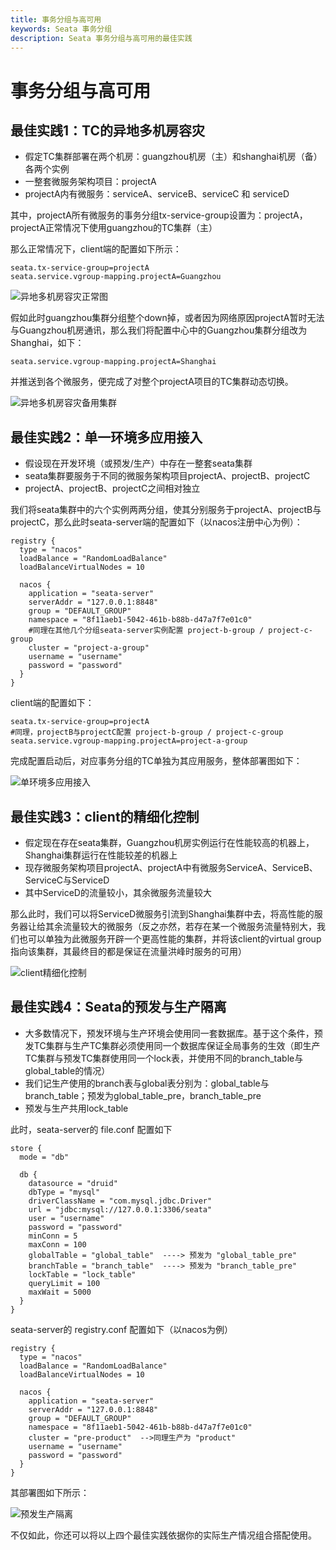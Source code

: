 ```yaml
---
title: 事务分组与高可用
keywords: Seata 事务分组
description: Seata 事务分组与高可用的最佳实践
---
```


# 事务分组与高可用

## 最佳实践1：TC的异地多机房容灾

- 假定TC集群部署在两个机房：guangzhou机房（主）和shanghai机房（备）各两个实例
- 一整套微服务架构项目：projectA
- projectA内有微服务：serviceA、serviceB、serviceC 和 serviceD

其中，projectA所有微服务的事务分组tx-service-group设置为：projectA，projectA正常情况下使用guangzhou的TC集群（主）

那么正常情况下，client端的配置如下所示：

```
seata.tx-service-group=projectA
seata.service.vgroup-mapping.projectA=Guangzhou
```

![异地多机房容灾正常图](/img/txgroup/txgroup-normal.png)

假如此时guangzhou集群分组整个down掉，或者因为网络原因projectA暂时无法与Guangzhou机房通讯，那么我们将配置中心中的Guangzhou集群分组改为Shanghai，如下：

```
seata.service.vgroup-mapping.projectA=Shanghai
```

并推送到各个微服务，便完成了对整个projectA项目的TC集群动态切换。

![异地多机房容灾备用集群](/img/txgroup/txgroup-switch-to-sh.png)

## 最佳实践2：单一环境多应用接入

- 假设现在开发环境（或预发/生产）中存在一整套seata集群
- seata集群要服务于不同的微服务架构项目projectA、projectB、projectC
- projectA、projectB、projectC之间相对独立

我们将seata集群中的六个实例两两分组，使其分别服务于projectA、projectB与projectC，那么此时seata-server端的配置如下（以nacos注册中心为例）：

```
registry {
  type = "nacos"
  loadBalance = "RandomLoadBalance"
  loadBalanceVirtualNodes = 10

  nacos {
    application = "seata-server"
    serverAddr = "127.0.0.1:8848"
    group = "DEFAULT_GROUP"
    namespace = "8f11aeb1-5042-461b-b88b-d47a7f7e01c0"
    #同理在其他几个分组seata-server实例配置 project-b-group / project-c-group
    cluster = "project-a-group"
    username = "username"
    password = "password"
  }
}
```

client端的配置如下：

```
seata.tx-service-group=projectA
#同理，projectB与projectC配置 project-b-group / project-c-group
seata.service.vgroup-mapping.projectA=project-a-group
```

完成配置启动后，对应事务分组的TC单独为其应用服务，整体部署图如下：

![单环境多应用接入](/img/txgroup/txgroup-multiApplication.png)


## 最佳实践3：client的精细化控制

- 假定现在存在seata集群，Guangzhou机房实例运行在性能较高的机器上，Shanghai集群运行在性能较差的机器上
- 现存微服务架构项目projectA、projectA中有微服务ServiceA、ServiceB、ServiceC与ServiceD
- 其中ServiceD的流量较小，其余微服务流量较大

那么此时，我们可以将ServiceD微服务引流到Shanghai集群中去，将高性能的服务器让给其余流量较大的微服务（反之亦然，若存在某一个微服务流量特别大，我们也可以单独为此微服务开辟一个更高性能的集群，并将该client的virtual group指向该集群，其最终目的都是保证在流量洪峰时服务的可用）

![client精细化控制](/img/txgroup/txgroup-client-controll.png)


## 最佳实践4：Seata的预发与生产隔离

- 大多数情况下，预发环境与生产环境会使用同一套数据库。基于这个条件，预发TC集群与生产TC集群必须使用同一个数据库保证全局事务的生效（即生产TC集群与预发TC集群使用同一个lock表，并使用不同的branch_table与global_table的情况）
- 我们记生产使用的branch表与global表分别为：global_table与branch_table；预发为global_table_pre，branch_table_pre
- 预发与生产共用lock_table

此时，seata-server的 file.conf 配置如下

```
store {
  mode = "db"

  db {
    datasource = "druid"
    dbType = "mysql"
    driverClassName = "com.mysql.jdbc.Driver"
    url = "jdbc:mysql://127.0.0.1:3306/seata"
    user = "username"
    password = "password"
    minConn = 5
    maxConn = 100
    globalTable = "global_table"  ----> 预发为 "global_table_pre"
    branchTable = "branch_table"  ----> 预发为 "branch_table_pre"
    lockTable = "lock_table"
    queryLimit = 100
    maxWait = 5000
  }
}
```

seata-server的 registry.conf 配置如下（以nacos为例）

```
registry {
  type = "nacos"
  loadBalance = "RandomLoadBalance"
  loadBalanceVirtualNodes = 10

  nacos {
    application = "seata-server"
    serverAddr = "127.0.0.1:8848"
    group = "DEFAULT_GROUP"
    namespace = "8f11aeb1-5042-461b-b88b-d47a7f7e01c0"
    cluster = "pre-product"  -->同理生产为 "product"
    username = "username"
    password = "password"
  }
}
```

其部署图如下所示：

![预发生产隔离](/img/txgroup/txgroup-segregation-of-pre-and-product.png)

不仅如此，你还可以将以上四个最佳实践依据你的实际生产情况组合搭配使用。